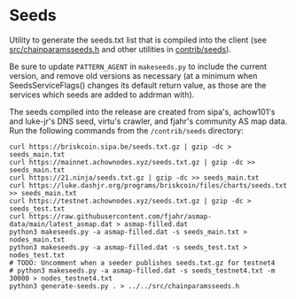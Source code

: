 # Seeds

Utility to generate the seeds.txt list that is compiled into the client
(see [src/chainparamsseeds.h](/src/chainparamsseeds.h) and other utilities in [contrib/seeds](/contrib/seeds)).

Be sure to update `PATTERN_AGENT` in `makeseeds.py` to include the current version,
and remove old versions as necessary (at a minimum when SeedsServiceFlags()
changes its default return value, as those are the services which seeds are added
to addrman with).

The seeds compiled into the release are created from sipa's, achow101's and luke-jr's
DNS seed, virtu's crawler, and fjahr's community AS map data. Run the following commands
from the `/contrib/seeds` directory:

```
curl https://briskcoin.sipa.be/seeds.txt.gz | gzip -dc > seeds_main.txt
curl https://mainnet.achownodes.xyz/seeds.txt.gz | gzip -dc >> seeds_main.txt
curl https://21.ninja/seeds.txt.gz | gzip -dc >> seeds_main.txt
curl https://luke.dashjr.org/programs/briskcoin/files/charts/seeds.txt >> seeds_main.txt
curl https://testnet.achownodes.xyz/seeds.txt.gz | gzip -dc > seeds_test.txt
curl https://raw.githubusercontent.com/fjahr/asmap-data/main/latest_asmap.dat > asmap-filled.dat
python3 makeseeds.py -a asmap-filled.dat -s seeds_main.txt > nodes_main.txt
python3 makeseeds.py -a asmap-filled.dat -s seeds_test.txt > nodes_test.txt
# TODO: Uncomment when a seeder publishes seeds.txt.gz for testnet4
# python3 makeseeds.py -a asmap-filled.dat -s seeds_testnet4.txt -m 30000 > nodes_testnet4.txt
python3 generate-seeds.py . > ../../src/chainparamsseeds.h
```
